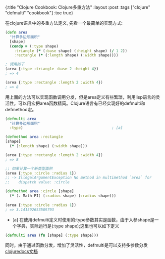 {:title "Clojure Cookbook: Clojure多重方法"
 :layout :post
 :tags  ["clojure" "defmulti" "cookbook"]
 :toc true}

在clojure语言中的多重方法定义, 先看一个最简单的实现方式:

```clojure
(defn area
  "计算多边形面积"
  [shape]
  (condp = (:type shape)
    :triangle (* (:base shape) (:height shape) (/ 1 2))
    :rectangle (* (:length shape) (:width shape))))

; 调用如下
(area {:type :triangle :base 2 :height 4})
; => 4

(area {:type :rectangle :length 2 :width 4})
; => 8
```

用上面的方法可以实现函数调用分发，但是area定义有些繁琐，利用lisp语言的灵活性，可以用宏把area函数精简。Clojure语言有已经实现好的defmulti和defmethod宏。

```clojure
(defmulti area
  "计算多边形面积"
  :type)                                        ; [a]

(defmethod area :rectangle
[shape]
  (* (:length shape) (:width shape)))

(area {:type :rectangle :length 2 :width 4})
; => 8

;; 如果计算一个新类型面积
(area {:type :circle :radius 1})
;; -> IllegalArgumentException No method in multimethod `area` for 
;;    dispatch value: :circle

(defmethod area :circle [shape]
  (* (. Math PI) (:radius shape) (:radius shape)))
  
(area {:type :circle :radius 1})
; => 3.141592653589793
```

* [a] 在使用defmulti定义时使用的:type参数其实是函数，由于入参shape是一个字典，实际运行是(:type shape);这里也可以如下定义
```clojure
(defmulti area (fn [shape] (:type shape)))
```
同时，由于通过函数分发，增加了灵活性，defmulti是可以支持多参数分发
[clojuredocs文档](https://clojuredocs.org/clojure.core/defmulti)
